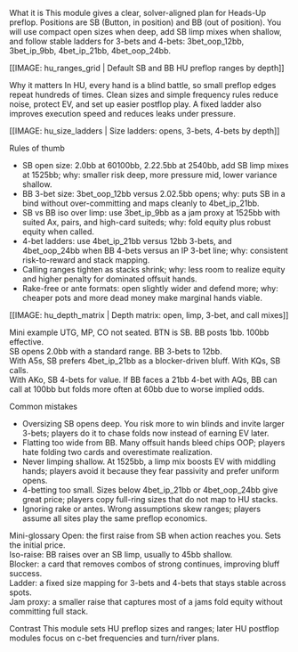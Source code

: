 What it is
This module gives a clear, solver-aligned plan for Heads-Up preflop. Positions are SB (Button, in position) and BB (out of position). You will use compact open sizes when deep, add SB limp mixes when shallow, and follow stable ladders for 3-bets and 4-bets: 3bet_oop_12bb, 3bet_ip_9bb, 4bet_ip_21bb, 4bet_oop_24bb.

[[IMAGE: hu_ranges_grid | Default SB and BB HU preflop ranges by depth]]

Why it matters
In HU, every hand is a blind battle, so small preflop edges repeat hundreds of times. Clean sizes and simple frequency rules reduce noise, protect EV, and set up easier postflop play. A fixed ladder also improves execution speed and reduces leaks under pressure.

[[IMAGE: hu_size_ladders | Size ladders: opens, 3-bets, 4-bets by depth]]

Rules of thumb
- SB open size: 2.0bb at 60100bb, 2.22.5bb at 2540bb, add SB limp mixes at 1525bb; why: smaller risk deep, more pressure mid, lower variance shallow.
- BB 3-bet size: 3bet_oop_12bb versus 2.02.5bb opens; why: puts SB in a bind without over-committing and maps cleanly to 4bet_ip_21bb.
- SB vs BB iso over limp: use 3bet_ip_9bb as a jam proxy at 1525bb with suited Ax, pairs, and high-card suiteds; why: fold equity plus robust equity when called.
- 4-bet ladders: use 4bet_ip_21bb versus 12bb 3-bets, and 4bet_oop_24bb when BB 4-bets versus an IP 3-bet line; why: consistent risk-to-reward and stack mapping.
- Calling ranges tighten as stacks shrink; why: less room to realize equity and higher penalty for dominated offsuit hands.
- Rake-free or ante formats: open slightly wider and defend more; why: cheaper pots and more dead money make marginal hands viable.

[[IMAGE: hu_depth_matrix | Depth matrix: open, limp, 3-bet, and call mixes]]

Mini example
UTG, MP, CO not seated. BTN is SB. BB posts 1bb. 100bb effective.  
SB opens 2.0bb with a standard range. BB 3-bets to 12bb.  
With A5s, SB prefers 4bet_ip_21bb as a blocker-driven bluff. With KQs, SB calls.  
With AKo, SB 4-bets for value. If BB faces a 21bb 4-bet with AQs, BB can call at 100bb but folds more often at 60bb due to worse implied odds.

Common mistakes
- Oversizing SB opens deep. You risk more to win blinds and invite larger 3-bets; players do it to chase folds now instead of earning EV later.
- Flatting too wide from BB. Many offsuit hands bleed chips OOP; players hate folding two cards and overestimate realization.
- Never limping shallow. At 1525bb, a limp mix boosts EV with middling hands; players avoid it because they fear passivity and prefer uniform opens.
- 4-betting too small. Sizes below 4bet_ip_21bb or 4bet_oop_24bb give great price; players copy full-ring sizes that do not map to HU stacks.
- Ignoring rake or antes. Wrong assumptions skew ranges; players assume all sites play the same preflop economics.

Mini-glossary
Open: the first raise from SB when action reaches you. Sets the initial price.  
Iso-raise: BB raises over an SB limp, usually to 45bb shallow.  
Blocker: a card that removes combos of strong continues, improving bluff success.  
Ladder: a fixed size mapping for 3-bets and 4-bets that stays stable across spots.  
Jam proxy: a smaller raise that captures most of a jams fold equity without committing full stack.

Contrast
This module sets HU preflop sizes and ranges; later HU postflop modules focus on c-bet frequencies and turn/river plans.

